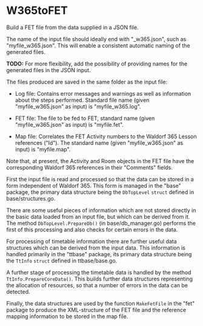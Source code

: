 # W365toFET

Build a FET file from the data supplied in a JSON file.

The name of the input file should ideally end with "_w365.json", such as "myfile_w365.json". This will enable a consistent automatic naming of the generated files.

**TODO:** For more flexibility, add the possibility of providing names for the generated files in the JSON input.

The files produced are saved in the same folder as the input file:

 - Log file: Contains error messages and warnings as well as information about the steps performed. Standard file name (given "myfile_w365.json" as input) is "myfile_w365.log".

 - FET file: The file to be fed to FET, standard name  (given "myfile_w365.json" as input) is "myfile.fet".

 - Map file: Correlates the FET Activity numbers to the Waldorf 365 Lesson references ("Id"). The standard name (given "myfile_w365.json" as input) is "myfile.map".

Note that, at present, the Activity and Room objects in the FET file have the corresponding Waldorf 365 references in their "Comments" fields.

First the input file is read and processed so that the data can be stored in a form independent of Waldorf 365. This form is managed in the "base" package, the primary data structure being the `DbTopLevel` `struct` defined in base/structures.go.

There are some useful pieces of information which are not stored directly in the basic data loaded from an input file, but which can be derived from it. The method `DbTopLevel.PrepareDb()` (in base/db_manager.go) performs the first of this processing and also checks for certain errors in the data.

For processing of timetable information there are further useful data structures which can be derived from the input data. This information is handled primarily in the "ttbase" package, its primary data structure being the `TtInfo` `struct` defined in ttbase/base.go.

A further stage of processing the timetable data is handled by the method `TtInfo.PrepareCoreData()`. This builds further data structures representing the allocation of resources, so that a number of errors in the data can be detected.

Finally, the data structures are used by the function `MakeFetFile` in the "fet" package to produce the XML-structure of the FET file and the reference mapping information to be stored in the map file.

